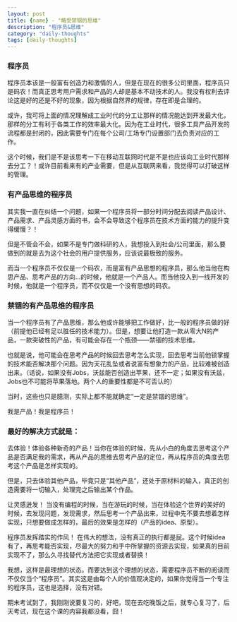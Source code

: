 ```yaml
---   
layout: post    
title: {name} - "略受禁锢的思维"    
description: "程序员&思维"     
category: "daily-thoughts"  
tags: [daily-thoughts]   
---
```


### 程序员

程序员本该是一般富有创造力和激情的人，但是在现在的很多公司里面，程序员只是码农！而真正思考用户需求和产品的人却是基本不动技术的人。我没有权利去评论这是好的还是不好的现象，因为根据自然界的规律，存在即是合理的。

或许，我可将上面的情况理解成工业时代的分工让那样的情况能达到开发最大化，那样的分工有利于各类工作的效率最大化。因为在工业时代，很多工具产品开发的流程都是封闭的，因此需要专门在每个公司/工场专门设置部门去负责对应的工作。

这个时候，我们是不是该思考一下在移动互联网时代是不是也应该向工业时代那样去分工？！或许目前看来有的产业需要，但是从互联网来看，我觉得可以打破这样的管理。

### 有产品思维的程序员

其实我一直在纠结一个问题，如果一个程序员将一部分时间分配去阅读产品设计、产品需求、产品灵感方面的书，会不会导致这个程序员在技术方面的能力的提升变得缓慢？！

但是不管会不会，如果不是专门做科研的人，我想投入到社会/公司里面，那么要做到的就是去为这个社会的用户提供服务，应该说最极致的服务。

而当一个程序员不仅仅是一个码农，而是富有产品思想的程序员，那么他当他在构思产品、思考产品的方向...的时候，他就是一个产品人。而当他投入到一线开发的时候，他就是一个程序员，而不仅仅是一个没有思想的码农。

### 禁锢的有产品思维的程序员

当一个程序员有了产品思维，那么他或许能够把工作做好，比一般的程序员做的好（前提他已经有足以胜任的技术能力）。但是，想要让他打造一款从零大N的产品，一款突破性的产品，有可能会存在一个瓶颈——禁锢的技术思维。

也就是说，他可能会在思考产品的时候回去思考怎么实现，回去思考当前他锁掌握的技术能否解决那个问题。因为天花乱坠或者说富有想象力的产品，比较难被创造出来。（话说，如果没有Jobs，沃兹能否创造出苹果，还不一定；如果没有沃兹，Jobs也不可能将苹果落地。两个人的重要性都是不可否认的）

当时，这些也只是臆测，实际上都不能就确定“一定是禁锢的思维”。

我是产品！我是程序员！

### 最好的解决方式就是：

去体验！体验各种新奇的产品！当你在体验的时候，先从小白的角度去思考这个产品是否满足我的需求，再从产品的思维去思考产品的定位，再从程序员的角度去思考这个产品是怎样实现的。

但是，只去体验其他产品，毕竟只是“其他产品”，还处于原材料的输入，真正的创造需要将一切输入，处理完之后输出某个作品。

让灵感迸发！ 当没有编程的时候，当在游玩的时候，当在体验这个世界的美好的时候，去发现问题，发现需求，然后思考一个产品出来，过程中先不要去想着怎样实现，只想要做成怎样的，最后的效果是怎样的（产品的idea、原型）。

程序员发挥踏实的作风！ 在伟大的想法，没有真正的执行都是屁。这个时候idea有了，再思考能否实现，尽最大的努力和手中所掌握的资源去实现，如果真的目前实现不了，那么久寻找替代方法把它实现或者替换！

我想，这样是最理想的状态。而要达到这个理想的状态，需要程序员不断的阅读而不仅仅当个“程序员”。其实这是由每个人的价值观决定的，如果你觉得当一个专注的程序员，这也是选择，没有对错。

期末考试到了，我刚刚说要复习的，好吧，现在去吃晚饭之后，就专心复习了，后天考试，现在这个课的内容我都没看，囧！

 